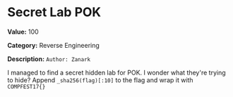 # Secret Lab POK

**Value:** 100

**Category:** Reverse Engineering

**Description:**
`Author: Zanark`

I managed to find a secret hidden lab for POK. I wonder what they're trying to hide?
Append `_sha256(flag)[:10]` to the flag and wrap it with `COMPFEST17{}`

